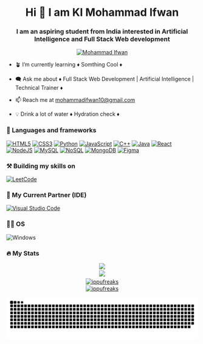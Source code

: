 <html>
  <body>
    <h1 align="center">Hi 👋 I am KI Mohammad Ifwan</h1>
    <h3 align="center">I am an aspiring student from India interested in Artificial Intelligence and Full Stack Web development</h3>
    <p align="center"> 
      <a href="https://www.linkedin.com/in/ki-mohammad-ifwan/" target="_blank">
        <img src="https://img.shields.io/badge/LinkedIn-0077B5?style=for-the-badge&logo=linkedin&logoColor=white" alt="Mohammad Ifwan" />
      </a> 
    </p>

- 🪴 I’m currently learning ♦️ Somthing Cool ♦️

- 🗨️ Ask me about ♦️ Full Stack Web Development | Artificial Intelligence | Technical Trainer ♦️

- 📫 Reach me at mohammadifwan10@gmail.com

- 💡 Drink a lot of water ♦️ Hydration check ♦️

<h3 align="left">📜 Languages and frameworks</h3>

[![HTML5](https://img.shields.io/badge/html5-black?style=for-the-badge&logo=html5)](https://github.com/ippufreaks)
[![CSS3](https://img.shields.io/badge/css3-black?style=for-the-badge&logo=css3)](https://github.com/ippufreaks)
[![Python](https://img.shields.io/badge/python-black?style=for-the-badge&logo=python)](https://github.com/ippufreaks)
[![JavaScript](https://img.shields.io/badge/javascript-black?style=for-the-badge&logo=javascript)](https://github.com/ippufreaks)
[![C++](https://img.shields.io/badge/c++-black?style=for-the-badge&logo=c%2B%2B)](https://github.com/ippufreaks)
[![Java](https://img.shields.io/badge/Java-black?style=for-the-badge&logo=openjdk)](https://github.com/ippufreaks)
[![React](https://img.shields.io/badge/React-black?style=for-the-badge&logo=react)](https://github.com/ippufreaks)
[![NodeJS](https://img.shields.io/badge/node.js-black?style=for-the-badge&logo=node.js&logoColor=white)](https://github.com/ippufreaks)
[![MySQL](https://img.shields.io/badge/mysql-black.svg?style=for-the-badge&logo=mysql&logoColor=white)](https://github.com/ippufreaks)
[![NoSQL](https://img.shields.io/badge/NoSQL-black?style=for-the-badge&logo=mongodb)](https://github.com/ippufreaks)
[![MongoDB](https://img.shields.io/badge/mongodb-black?style=for-the-badge&logo=mongodb)](https://github.com/ippufreaks)
[![Figma](https://img.shields.io/badge/figma-black.svg?style=for-the-badge&logo=figma&logoColor=white)](https://github.com/ippufreaks)

<h3 align="left">⚒️ Building my skills on</h3>

[![LeetCode](https://img.shields.io/badge/LeetCode-black?style=for-the-badge&logo=LeetCode&logoColor=#d16c06)](https://leetcode.com/u/sBPrDwEfzO/)

<h3 align="left">🤝 My Current Partner (IDE)</h3>

[![Visual Studio Code](https://img.shields.io/badge/Visual%20Studio%20Code-black.svg?style=for-the-badge&logo=visual-studio-code&logoColor=white)](https://github.com/ippufreaks)

<h3 align="left">🧑‍💻 OS</h3>

![Windows](https://img.shields.io/badge/Windows-black?style=for-the-badge&logo=Windows)

<h3 align="left">🔥 My Stats</h3>
<p align="center">
  <a href="https://github.com/ippufreaks">
    <img src="http://github-profile-summary-cards.vercel.app/api/cards/profile-details?username=ippufreaks&theme=algolia" />
  </a>
  <br/>
  <a href="https://github.com/ippufreaks">
    <img src="http://github-profile-summary-cards.vercel.app/api/cards/stats?username=ippufreaks&theme=dark" />
  </a>
    <br/>
  <a href="https://github.com/ippufreaks">
<img align="center" src="https://github-readme-stats.vercel.app/api?username=ippufreaks&show_icons=true&locale=en&theme=dark" alt="ippufreaks" />
  </a>
<br>
<a href="https://github.com/ippufreaks">
<img align="center" src="https://github-readme-stats.vercel.app/api/top-langs?username=ippufreaks&show_icons=true&locale=en&theme=dark&layout=compact" alt="ippufreaks">
</a>

<p align="center">
  <img src="https://raw.githubusercontent.com/Platane/snk/output/github-contribution-grid-snake.svg" alt="snake animation" />
</p>

  </body>
</html>
